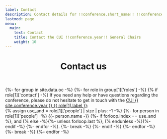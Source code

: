 ```yaml
---
label: Contact
description: Contact details for !!conference.short_name!! !!conference.year!!.
lastmod: page
menu:
  main:
    text: Contact
    title: Contact the CUI !!conference.year!! General Chairs
    weight: 10
---
```


<h1 style="text-align: center;">Contact us</h1>

<br>

{%- for group in site.data.oc -%}
    {%- for role in group[1]['roles'] -%}
        {% if role[1]['contact'] -%}
			If you need any help or have questions regarding the conference, please do not hesitate to get in touch with the <a href="{{ role[1].email }}" title="Send an email to the CUI {{ site.conference.year }} {{ role[1].label }}">CUI {{ site.conference.year }} {{ role[1].label }}</a>: <br>
			{% assign use_and = role[1]['people'] | size | plus: -1 -%}
			{%- for person in role[1]['people'] -%}
				{{- person.name -}}
				{%- if forloop.index == use_and %}, and {% else -%}{%- unless forloop.last %}, {% endunless -%}{%- endif -%}
			{%- endfor -%}.
            {%- break -%}
        {%- endif -%}
    {%- endfor -%}
	{%- break -%}
{%- endfor -%}
